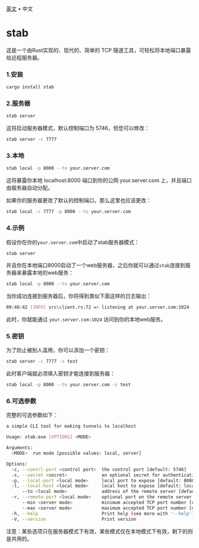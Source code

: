 <p align="left">
    <a href="readme.md">英文</a>
    <span> • </span>
    <span>中文</span>
</p>


# stab

这是一个由Rust实现的、现代的、简单的 TCP 隧道工具，可轻松将本地端口暴露给远程服务器。

### 1.安装

```bash
cargo install stab
```

### 2.服务器

```bash
stab server
```

这将启动服务器模式，默认控制端口为 5746，但您可以修改：

```bash
stab server -c 7777
```

### 3.本地

```bash
stab local -p 8000 --to your.server.com
```

这将暴露你本地 localhost:8000 端口到你的公网 your.server.com 上，并且端口由服务器自动分配。

如果你的服务器更改了默认的控制端口，那么这里也应该更改：

```bash
stab local -c 7777 -p 8000 --to your.server.com
```

### 4.示例

假设你在你的`your.server.com`中启动了stab服务器模式：

```bash
stab server
```

并且你在本地端口8000启动了一个web服务器，之后你就可以通过`stab`连接到服务器来暴露本地的web服务：

```bash
stab local -p 8000 --to your.server.com
```

当你成功连接到服务器后，你将得到类似下面这样的日志输出：

```bash
09:46:42 [INFO] src\client.rs:72 => listening at your.server.com:1024
```

此时，你就能通过 `your.server.com:1024` 访问到你的本地web服务。

### 5.密钥

为了防止被别人滥用，你可以添加一个密钥：

```bash
stab server -c 7777 -s test
```

此时客户端就必须填入密钥才能连接到服务器：

```bash
stab local -p 8000 --to your.server.com -s test
```


### 6.可选参数

完整的可选参数如下：

```bash
a simple CLI tool for making tunnels to localhost

Usage: stab.exe [OPTIONS] <MODE>

Arguments:
  <MODE>  run mode [possible values: local, server]

Options:
  -c, --contrl-port <control port>  the control port [default: 5746]
  -s, --secret <secret>             an optional secret for authentication
  -p, --local-port <local mode>     local port to expose [default: 8080]
  -l, --local-host <local mode>     local host to expose [default: localhost]
      --to <local mode>             address of the remote server [default: localhost]
  -r, --remote-port <local mode>    optional port on the remote server to select [default: 0]
      --min <server mode>           minimum accepted TCP port number [default: 1024]
      --max <server mode>           maximum accepted TCP port number [default: 65535]
  -h, --help                        Print help (see more with '--help')
  -V, --version                     Print version
```

注意：某些选项只在服务器模式下有效，某些模式仅在本地模式下有效，剩下的则是共用的。
